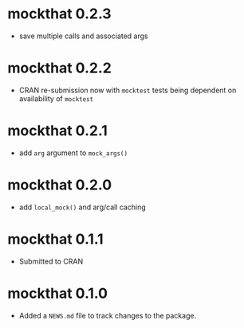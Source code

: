 # mockthat 0.2.3

* save multiple calls and associated args

# mockthat 0.2.2

* CRAN re-submission now with `mocktest` tests being dependent on
  availability of `mocktest`

# mockthat 0.2.1

* add `arg` argument to `mock_args()`

# mockthat 0.2.0

* add `local_mock()` and arg/call caching

# mockthat 0.1.1

* Submitted to CRAN

# mockthat 0.1.0

* Added a `NEWS.md` file to track changes to the package.
